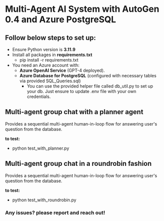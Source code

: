 # **Multi-Agent AI System with AutoGen 0.4 and Azure PostgreSQL**


## Follow below steps to set up:

- Ensure Python version is **3.11.9**
- Install all packages in **requirements.txt**
    - pip install -r requirements.txt
- You need an Azure account with:
  - **Azure OpenAI Service** (GPT-4 deployed). 
  - **Azure Database for PostgreSQL** (configured with necessary tables via provided SQL_Queries.sql)
    - You can use the provided helper file called db_util.py to set up your db. Just ensure to update .env file with your own credentials.

## Multi-agent group chat with a **planner agent**
Provides a sequential multi-agent human-in-loop flow for answering user's question from the database.

**to test:**
- python test_with_planner.py

## Multi-agent group chat in a **roundrobin fashion**
Provides a sequential multi-agent human-in-loop flow for answering user's question from the database.

**to test:**
- python test_with_roundrobin.py

### Any issues? please report and reach out!